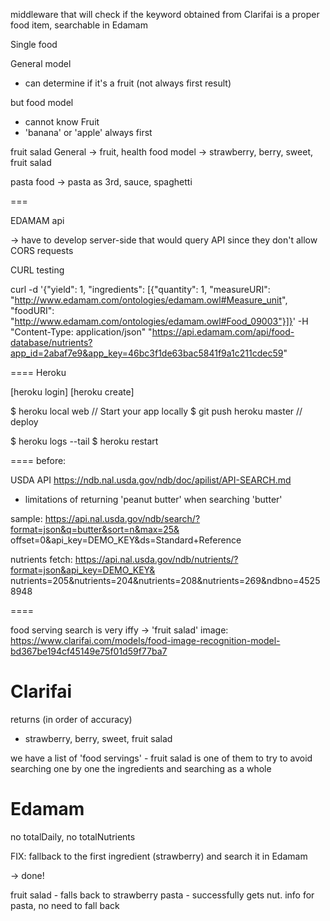 middleware that will check if the keyword obtained from Clarifai
is a proper food item, searchable in Edamam


Single food

General model
- can determine if it's a fruit (not always first result)

but food model

- cannot know Fruit
- 'banana' or 'apple' always first


fruit salad
General -> fruit, health
food model -> strawberry, berry, sweet, fruit salad

pasta
food -> pasta as 3rd, sauce, spaghetti


===

EDAMAM api

-> have to develop server-side that would query API
since they don't allow CORS requests

CURL testing

curl -d '{"yield": 1, "ingredients": [{"quantity": 1, "measureURI": "http://www.edamam.com/ontologies/edamam.owl#Measure_unit", "foodURI": "http://www.edamam.com/ontologies/edamam.owl#Food_09003"}]}' -H "Content-Type: application/json" "https://api.edamam.com/api/food-database/nutrients?app_id=2abaf7e9&app_key=46bc3f1de63bac5841f9a1c211cdec59"


====
Heroku

[heroku login]
[heroku create]

$ heroku local web    // Start your app locally
$ git push heroku master    // deploy

$ heroku logs --tail
$ heroku restart



====
before:

USDA API
https://ndb.nal.usda.gov/ndb/doc/apilist/API-SEARCH.md

- limitations of returning 'peanut butter' when searching 'butter'

sample: https://api.nal.usda.gov/ndb/search/?format=json&q=butter&sort=n&max=25&
offset=0&api_key=DEMO_KEY&ds=Standard+Reference


nutrients fetch:
https://api.nal.usda.gov/ndb/nutrients/?format=json&api_key=DEMO_KEY&
nutrients=205&nutrients=204&nutrients=208&nutrients=269&ndbno=45258948


====

food serving search is very iffy
-> 'fruit salad' image: https://www.clarifai.com/models/food-image-recognition-model-bd367be194cf45149e75f01d59f77ba7

# Clarifai
returns (in order of accuracy)
- strawberry, berry, sweet, fruit salad

we have a list of 'food servings' - fruit salad is one of them
to try to avoid searching one by one the ingredients and
searching as a whole

# Edamam
no totalDaily, no totalNutrients

FIX: fallback to the first ingredient (strawberry)
and search it in Edamam

-> done!

fruit salad - falls back to strawberry
pasta - successfully gets nut. info for pasta, no need to fall back